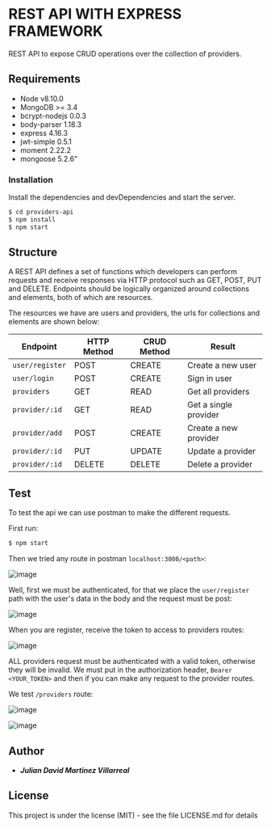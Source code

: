 # REST API WITH EXPRESS FRAMEWORK

REST API to expose CRUD operations over the collection of providers.

## Requirements
- Node v8.10.0
- MongoDB >= 3.4
- bcrypt-nodejs 0.0.3
- body-parser 1.18.3
- express 4.16.3
- jwt-simple 0.5.1
- moment 2.22.2
- mongoose 5.2.6"

### Installation

Install the dependencies and devDependencies and start the server.

```sh
$ cd providers-api
$ npm install 
$ npm start
```

## Structure

A REST API defines a set of functions which developers can perform requests and receive responses via HTTP protocol such as GET, POST, PUT and DELETE. Endpoints should be logically organized around collections and elements, both of which are resources.

The resources we have are users and providers, the urls for collections and elements are shown below:

Endpoint |HTTP Method | CRUD Method | Result
-- | -- |-- |--
`user/register`| POST| CREATE| Create a new user
`user/login`|POST| CREATE | Sign in user
`providers` | GET | READ | Get all providers
`provider/:id` | GET | READ | Get a single provider
`provider/add`| POST | CREATE | Create a new provider
`provider/:id` | PUT | UPDATE | Update a provider
`provider/:id` | DELETE | DELETE | Delete a provider


## Test 
To test the api we can use postman to make the different requests.

First run:
``` sh 
$ npm start  
```

Then we tried any route in postman `localhost:3000/<path>`:

![image](https://user-images.githubusercontent.com/28226268/43695997-7e5adb3a-9901-11e8-805a-eb4f858e2070.png)


Well, first we must be authenticated, for that we place the `user/register` path with the user's data in the body and the request must be post:

![image](https://user-images.githubusercontent.com/28226268/43696077-e1cedb12-9901-11e8-9376-5fb32483d4eb.png)

When you are register, receive the token to access to providers routes:

![image](https://user-images.githubusercontent.com/28226268/43696176-6cebfc34-9902-11e8-9887-5b85c1cc7a49.png)


ALL providers request must be authenticated with a valid token, otherwise they will be invalid. We must put in the authorization header, `Bearer <YOUR_TOKEN>` and then if you can make any request to the provider routes.

We test `/providers` route:

![image](https://user-images.githubusercontent.com/28226268/43696296-ecadc13c-9902-11e8-80e4-be5e122459d8.png)

![image](https://user-images.githubusercontent.com/28226268/43696319-092e5862-9903-11e8-8b0c-912f3f21986a.png)


## Author

- ***Julian David Martinez Villarreal***

## License

This project is under the license (MIT) - see the file LICENSE.md for details
